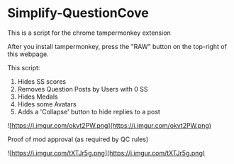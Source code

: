 # Simplify-QuestionCove

This is a script for the chrome tampermonkey extension

After you install tampermonkey, press the "RAW" button on the top-right of this webpage.

This script:
1. Hides SS scores
2. Removes Question Posts by Users with 0 SS
3. Hides Medals
4. Hides some Avatars
5. Adds a 'Collapse' button to hide replies to a post

![https://i.imgur.com/okvt2PW.png](https://i.imgur.com/okvt2PW.png)

Proof of mod approval (as required by QC rules)

![https://i.imgur.com/tXTJr5g.png](https://i.imgur.com/tXTJr5g.png)
